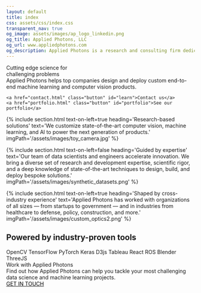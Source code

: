 ```yaml
---
layout: default
title: index
css: assets/css/index.css
transparent_nav: true
og_image: assets/images/ap_logo_linkedin.png
og_title: Applied Photons, LLC
og_url: www.appliedphotons.com
og_description: Applied Photons is a research and consulting firm dedicated to advancing machine learning, AI, and computer vision to power the next generation of products.
---
```


<div class="banner"> 
<div id="banner-image"></div>
<div id="banner-text">
	<div id="heading-a">Cutting edge science for<br/> challenging problems</div>
<!-- 	
	<div id="heading-b">Applied Photons is dedicated to novel engineering solutions across the entire development pipeline.</div>
 -->	
	<div id="heading-b">Applied Photons helps top companies design and deploy custom end-to-end <span>machine learning</span> and <span>computer vision</span> products.</div>


	<a href="contact.html" class="button" id="learn">Contact us</a>
	<a href="portfolio.html" class="button" id="portfolio">See our portfolio</a>
</div>
<!-- 
<div class="heading" id="heading1">Computer vision</div>
<div class="heading" id="heading2">Machine learning</div>
<div class="heading" id="heading3">Robotics</div>
 -->
</div>

{% include section.html 
	text-on-left=true
	heading='Research-based solutions'
	text='We customize state-of-the-art computer vision, machine learning, and Al to power the next generation of products.'
	imgPath='/assets/images/toy_camera.jpg'
%}

{% include section.html 
	text-on-left=false
	heading='Guided by expertise'
	text='Our team of data scientists and engineers accelerate innovation. We bring a diverse set of research and development expertise, scientific rigor, and a deep knowledge of state-of-the-art techniques to design, build, and deploy bespoke solutions.'
	imgPath='/assets/images/synthetic_datasets.png'
%}

{% include section.html 
	text-on-left=true
	heading='Shaped by cross-industry experience'
	text='Applied Photons has worked with organizations of all sizes — from startups to government — and in industries from healthcare to defense, policy, construction, and more.'
	imgPath='/assets/images/custom_optics2.png'
%}

<div class='proven-tools'>
	<h2>Powered by industry-proven tools</h2>
	<div class='icons'>
		<span>OpenCV</span>
		<span>TensorFlow</span>
		<span>PyTorch</span>
		<span>Keras</span>
		<span>D3js</span>
		<span>Tableau</span>
		<span>React</span>
		<span>ROS</span>
		<span>Blender</span>
		<span>ThreeJS</span>
	</div>
</div>


<!--
{% include section.html 
	id='hyperspectral'
	text-on-left=true
	fill-color=true
	preheading='MEDICAL DEVICES'
	heading='Hyperspectral Brain Tumor Imaging'
	text='The team at Applied Photons helped to design and build a custom camera system that leveraged optics and machine learning to identify brain tumor margins in realtime during surgery.'
	imgPath='/assets/images/microscope_crop2.png'
	button-text='see case study'
	button-link='/portfolio/hyperspectral/hyperspectral.html'
%}
-->

<div class='sub-header'>
	<div class='head1'>Work with Applied Photons</div>
	<div class='head2'>Find out how Applied Photons can help you tackle your most challenging data science and machine learning projects.</div>
	<a href="{{site.baseurl}}/contact.html" class="button" style="background-color: white; color: black">GET IN TOUCH</a>
</div>

<!--  
<h2 style="text-align: center"> Computer vision &#5867; Robotics &#5867; Machine learning </h2>

 -->